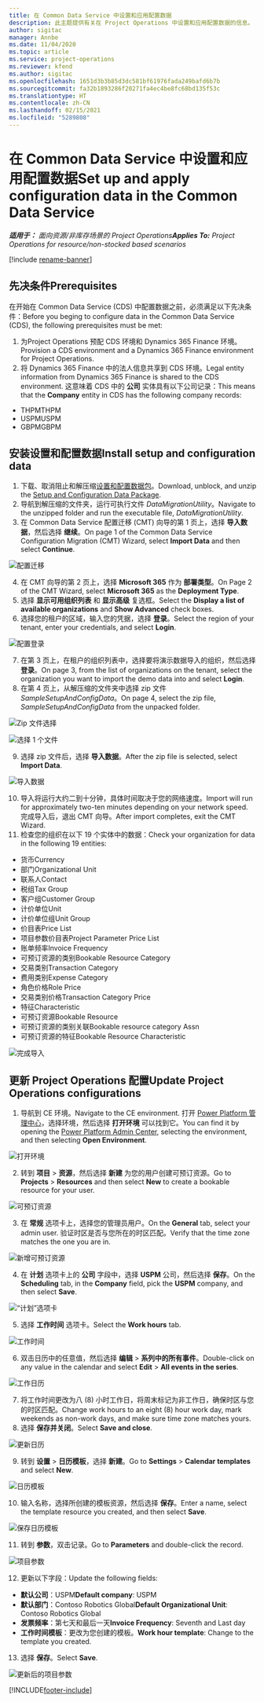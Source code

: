 ```yaml
---
title: 在 Common Data Service 中设置和应用配置数据
description: 此主题提供有关在 Project Operations 中设置和应用配置数据的信息。
author: sigitac
manager: Annbe
ms.date: 11/04/2020
ms.topic: article
ms.service: project-operations
ms.reviewer: kfend
ms.author: sigitac
ms.openlocfilehash: 1651d3b3b85d3dc581bf61976fada249bafd6b7b
ms.sourcegitcommit: fa32b1893286f20271fa4ec4be8fc68bd135f53c
ms.translationtype: HT
ms.contentlocale: zh-CN
ms.lasthandoff: 02/15/2021
ms.locfileid: "5289808"
---
```

# <a name="set-up-and-apply-configuration-data-in-the-common-data-service"></a><span data-ttu-id="4ea4d-103">在 Common Data Service 中设置和应用配置数据</span><span class="sxs-lookup"><span data-stu-id="4ea4d-103">Set up and apply configuration data in the Common Data Service</span></span> 

<span data-ttu-id="4ea4d-104">_**适用于：** 面向资源/非库存场景的 Project Operations_</span><span class="sxs-lookup"><span data-stu-id="4ea4d-104">_**Applies To:** Project Operations for resource/non-stocked based scenarios_</span></span>

[!include [rename-banner](~/includes/cc-data-platform-banner.md)]

## <a name="prerequisites"></a><span data-ttu-id="4ea4d-105">先决条件</span><span class="sxs-lookup"><span data-stu-id="4ea4d-105">Prerequisites</span></span>

<span data-ttu-id="4ea4d-106">在开始在 Common Data Service (CDS) 中配置数据之前，必须满足以下先决条件：</span><span class="sxs-lookup"><span data-stu-id="4ea4d-106">Before you beging to configure data in the Common Data Service (CDS), the following prerequisites must be met:</span></span>

1.  <span data-ttu-id="4ea4d-107">为Project Operations 预配 CDS 环境和 Dynamics 365 Finance 环境。</span><span class="sxs-lookup"><span data-stu-id="4ea4d-107">Provision a CDS environment and a Dynamics 365 Finance environment for Project Operations.</span></span>
2.  <span data-ttu-id="4ea4d-108">将 Dynamics 365 Finance 中的法人信息共享到 CDS 环境。</span><span class="sxs-lookup"><span data-stu-id="4ea4d-108">Legal entity information from Dynamics 365 Finance is shared to the CDS environment.</span></span> <span data-ttu-id="4ea4d-109">这意味着 CDS 中的 **公司** 实体具有以下公司记录：</span><span class="sxs-lookup"><span data-stu-id="4ea4d-109">This means that the **Company** entity in CDS has the following company records:</span></span>
  - <span data-ttu-id="4ea4d-110">THPM</span><span class="sxs-lookup"><span data-stu-id="4ea4d-110">THPM</span></span>
  - <span data-ttu-id="4ea4d-111">USPM</span><span class="sxs-lookup"><span data-stu-id="4ea4d-111">USPM</span></span>
  - <span data-ttu-id="4ea4d-112">GBPM</span><span class="sxs-lookup"><span data-stu-id="4ea4d-112">GBPM</span></span>

## <a name="install-setup-and-configuration-data"></a><span data-ttu-id="4ea4d-113">安装设置和配置数据</span><span class="sxs-lookup"><span data-stu-id="4ea4d-113">Install setup and configuration data</span></span>

1. <span data-ttu-id="4ea4d-114">下载、取消阻止和解压缩[设置和配置数据包](https://download.microsoft.com/download/1/3/4/1349369c-6209-42b7-b3b4-5be0e67cacd8/ProjOpsSampleSetupData-%20Integrated%20UR1.zip)。</span><span class="sxs-lookup"><span data-stu-id="4ea4d-114">Download, unblock, and unzip the [Setup and Configuration Data Package](https://download.microsoft.com/download/1/3/4/1349369c-6209-42b7-b3b4-5be0e67cacd8/ProjOpsSampleSetupData-%20Integrated%20UR1.zip).</span></span>
2. <span data-ttu-id="4ea4d-115">导航到解压缩的文件夹，运行可执行文件 *DataMigrationUtility*。</span><span class="sxs-lookup"><span data-stu-id="4ea4d-115">Navigate to the unzipped folder and run the executable file, *DataMigrationUtility*.</span></span>
3. <span data-ttu-id="4ea4d-116">在 Common Data Service 配置迁移 (CMT) 向导的第 1 页上，选择 **导入数据**，然后选择 **继续**。</span><span class="sxs-lookup"><span data-stu-id="4ea4d-116">On page 1 of the Common Data Service Configuration Migration (CMT) Wizard, select **Import Data** and then select **Continue**.</span></span>

![配置迁移](./media/1ConfigurationMigration.png)

4. <span data-ttu-id="4ea4d-118">在 CMT 向导的第 2 页上，选择 **Microsoft 365** 作为 **部署类型**。</span><span class="sxs-lookup"><span data-stu-id="4ea4d-118">On Page 2 of the CMT Wizard, select **Microsoft 365** as the **Deployment Type**.</span></span>
5. <span data-ttu-id="4ea4d-119">选择 **显示可用组织列表** 和 **显示高级** 复选框。</span><span class="sxs-lookup"><span data-stu-id="4ea4d-119">Select the **Display a list of available organizations** and **Show Advanced** check boxes.</span></span>
6. <span data-ttu-id="4ea4d-120">选择您的租户的区域，输入您的凭据，选择 **登录**。</span><span class="sxs-lookup"><span data-stu-id="4ea4d-120">Select the region of your tenant, enter your credentials, and select **Login**.</span></span>

![配置登录](./media/2ConfigurationSignin.png)

7. <span data-ttu-id="4ea4d-122">在第 3 页上，在租户的组织列表中，选择要将演示数据导入的组织，然后选择 **登录**。</span><span class="sxs-lookup"><span data-stu-id="4ea4d-122">On page 3, from the list of organizations on the tenant, select the organization you want to import the demo data into and select **Login**.</span></span>
8. <span data-ttu-id="4ea4d-123">在第 4 页上，从解压缩的文件夹中选择 zip 文件 *SampleSetupAndConfigData*。</span><span class="sxs-lookup"><span data-stu-id="4ea4d-123">On page 4, select the zip file, *SampleSetupAndConfigData* from the unpacked folder.</span></span>

![Zip 文件选择](./media/3ZipFile.png)

![选择 1 个文件](./media/4SelectAFile.png)

9. <span data-ttu-id="4ea4d-126">选择 zip 文件后，选择 **导入数据**。</span><span class="sxs-lookup"><span data-stu-id="4ea4d-126">After the zip file is selected, select **Import Data**.</span></span>

![导入数据](./media/5ImportData.png)

10. <span data-ttu-id="4ea4d-128">导入将运行大约二到十分钟，具体时间取决于您的网络速度。</span><span class="sxs-lookup"><span data-stu-id="4ea4d-128">Import will run for approximately two-ten minutes depending on your network speed.</span></span> <span data-ttu-id="4ea4d-129">完成导入后，退出 CMT 向导。</span><span class="sxs-lookup"><span data-stu-id="4ea4d-129">After import completes, exit the CMT Wizard.</span></span> 
11. <span data-ttu-id="4ea4d-130">检查您的组织在以下 19 个实体中的数据：</span><span class="sxs-lookup"><span data-stu-id="4ea4d-130">Check your organization for data in the following 19 entities:</span></span>

  - <span data-ttu-id="4ea4d-131">货币</span><span class="sxs-lookup"><span data-stu-id="4ea4d-131">Currency</span></span>
  - <span data-ttu-id="4ea4d-132">部门</span><span class="sxs-lookup"><span data-stu-id="4ea4d-132">Organizational Unit</span></span>
  - <span data-ttu-id="4ea4d-133">联系人​​</span><span class="sxs-lookup"><span data-stu-id="4ea4d-133">Contact</span></span>
  - <span data-ttu-id="4ea4d-134">税组</span><span class="sxs-lookup"><span data-stu-id="4ea4d-134">Tax Group</span></span>
  - <span data-ttu-id="4ea4d-135">客户组</span><span class="sxs-lookup"><span data-stu-id="4ea4d-135">Customer Group</span></span>
  - <span data-ttu-id="4ea4d-136">计价单位</span><span class="sxs-lookup"><span data-stu-id="4ea4d-136">Unit</span></span>
  - <span data-ttu-id="4ea4d-137">计价单位组</span><span class="sxs-lookup"><span data-stu-id="4ea4d-137">Unit Group</span></span>
  - <span data-ttu-id="4ea4d-138">价目表</span><span class="sxs-lookup"><span data-stu-id="4ea4d-138">Price List</span></span>
  - <span data-ttu-id="4ea4d-139">项目参数价目表</span><span class="sxs-lookup"><span data-stu-id="4ea4d-139">Project Parameter Price List</span></span>
  - <span data-ttu-id="4ea4d-140">账单频率</span><span class="sxs-lookup"><span data-stu-id="4ea4d-140">Invoice Frequency</span></span>
  - <span data-ttu-id="4ea4d-141">可预订资源的类别</span><span class="sxs-lookup"><span data-stu-id="4ea4d-141">Bookable Resource Category</span></span>
  - <span data-ttu-id="4ea4d-142">交易类别</span><span class="sxs-lookup"><span data-stu-id="4ea4d-142">Transaction Category</span></span>
  - <span data-ttu-id="4ea4d-143">费用类别</span><span class="sxs-lookup"><span data-stu-id="4ea4d-143">Expense Category</span></span>
  - <span data-ttu-id="4ea4d-144">角色价格</span><span class="sxs-lookup"><span data-stu-id="4ea4d-144">Role Price</span></span>
  - <span data-ttu-id="4ea4d-145">交易类别价格</span><span class="sxs-lookup"><span data-stu-id="4ea4d-145">Transaction Category Price</span></span>
  - <span data-ttu-id="4ea4d-146">特征</span><span class="sxs-lookup"><span data-stu-id="4ea4d-146">Characteristic</span></span>
  - <span data-ttu-id="4ea4d-147">可预订资源</span><span class="sxs-lookup"><span data-stu-id="4ea4d-147">Bookable Resource</span></span>
  - <span data-ttu-id="4ea4d-148">可预订资源的类别关联</span><span class="sxs-lookup"><span data-stu-id="4ea4d-148">Bookable resource category Assn</span></span>
  - <span data-ttu-id="4ea4d-149">可预订资源的特征</span><span class="sxs-lookup"><span data-stu-id="4ea4d-149">Bookable Resource Characteristic</span></span>

![完成导入](./media/6CompleteImport.png)

## <a name="update-project-operations-configurations"></a><span data-ttu-id="4ea4d-151">更新 Project Operations 配置</span><span class="sxs-lookup"><span data-stu-id="4ea4d-151">Update Project Operations configurations</span></span>

1. <span data-ttu-id="4ea4d-152">导航到 CE 环境。</span><span class="sxs-lookup"><span data-stu-id="4ea4d-152">Navigate to the CE environment.</span></span> <span data-ttu-id="4ea4d-153">打开 [Power Platform 管理中心](https://admin.powerplatform.microsoft.com/environments)，选择环境，然后选择 **打开环境** 可以找到它。</span><span class="sxs-lookup"><span data-stu-id="4ea4d-153">You can find it by opening the [Power Platform Admin Center](https://admin.powerplatform.microsoft.com/environments), selecting the environment, and then selecting **Open Environment**.</span></span> 

![打开环境](./media/7OpenEnvironment.png)

2. <span data-ttu-id="4ea4d-155">转到 **项目** > **资源**，然后选择 **新建** 为您的用户创建可预订资源。</span><span class="sxs-lookup"><span data-stu-id="4ea4d-155">Go to **Projects** > **Resources** and then select **New** to create a bookable resource for your user.</span></span>

![可预订资源](./media/8BookableResources.png)

3. <span data-ttu-id="4ea4d-157">在 **常规** 选项卡上，选择您的管理员用户。</span><span class="sxs-lookup"><span data-stu-id="4ea4d-157">On the **General** tab, select your admin user.</span></span> <span data-ttu-id="4ea4d-158">验证时区是否与您所在的时区匹配。</span><span class="sxs-lookup"><span data-stu-id="4ea4d-158">Verify that the time zone matches the one you are in.</span></span> 

![新增可预订资源](./media/9NewBookableResource.png)

4. <span data-ttu-id="4ea4d-160">在 **计划** 选项卡上的 **公司** 字段中，选择 **USPM** 公司，然后选择 **保存**。</span><span class="sxs-lookup"><span data-stu-id="4ea4d-160">On the **Scheduling** tab, in the **Company** field, pick the **USPM** company, and then select **Save**.</span></span> 

![“计划”选项卡](./media/10SchedulingTab.png)

5. <span data-ttu-id="4ea4d-162">选择 **工作时间** 选项卡。</span><span class="sxs-lookup"><span data-stu-id="4ea4d-162">Select the **Work hours** tab.</span></span>  

![工作时间](./media/11WorkHours.png)

6. <span data-ttu-id="4ea4d-164">双击日历中的任意值，然后选择 **编辑** > **系列中的所有事件**。</span><span class="sxs-lookup"><span data-stu-id="4ea4d-164">Double-click on any value in the calendar and select **Edit** > **All events in the series**.</span></span> 

![工作日历](./media/12WorkCalendar.png)

7. <span data-ttu-id="4ea4d-166">将工作时间更改为八 (8) 小时工作日，将周末标记为非工作日，确保时区与您的时区匹配。</span><span class="sxs-lookup"><span data-stu-id="4ea4d-166">Change work hours to an eight (8) hour work day, mark weekends as non-work days, and make sure time zone matches yours.</span></span> 
8. <span data-ttu-id="4ea4d-167">选择 **保存并关闭**。</span><span class="sxs-lookup"><span data-stu-id="4ea4d-167">Select **Save and close**.</span></span>

![更新日历](./media/13UpdateCalendar.png)

9. <span data-ttu-id="4ea4d-169">转到 **设置** > **日历模板**，选择 **新建**。</span><span class="sxs-lookup"><span data-stu-id="4ea4d-169">Go to **Settings** > **Calendar templates** and select **New**.</span></span>
 
 ![日历模板](./media/14CalendarTemplates.png)
 
 10. <span data-ttu-id="4ea4d-171">输入名称，选择所创建的模板资源，然后选择 **保存**。</span><span class="sxs-lookup"><span data-stu-id="4ea4d-171">Enter a name, select the template resource you created, and then select **Save**.</span></span> 
 
 ![保存日历模板](./media/15SaveCalendarTemplate.png)
 
 11. <span data-ttu-id="4ea4d-173">转到 **参数**，双击记录。</span><span class="sxs-lookup"><span data-stu-id="4ea4d-173">Go to **Parameters** and double-click the record.</span></span> 
 
 ![项目参数](./media/16ProjectParameters.png)
 
12. <span data-ttu-id="4ea4d-175">更新以下字段：</span><span class="sxs-lookup"><span data-stu-id="4ea4d-175">Update the following fields:</span></span>

 - <span data-ttu-id="4ea4d-176">**默认公司**：USPM</span><span class="sxs-lookup"><span data-stu-id="4ea4d-176">**Default company**: USPM</span></span>
 - <span data-ttu-id="4ea4d-177">**默认部门**：Contoso Robotics Global</span><span class="sxs-lookup"><span data-stu-id="4ea4d-177">**Default Organizational Unit**: Contoso Robotics Global</span></span>
 - <span data-ttu-id="4ea4d-178">**发票频率**：第七天和最后一天</span><span class="sxs-lookup"><span data-stu-id="4ea4d-178">**Invoice Frequency**: Seventh and Last day</span></span>
 - <span data-ttu-id="4ea4d-179">**工作时间模板**：更改为您创建的模板。</span><span class="sxs-lookup"><span data-stu-id="4ea4d-179">**Work hour template**: Change to the template you created.</span></span>

13. <span data-ttu-id="4ea4d-180">选择 **保存**。</span><span class="sxs-lookup"><span data-stu-id="4ea4d-180">Select **Save**.</span></span> 

![更新后的项目参数](./media/17UpdatedProjectParameters.png)


[!INCLUDE[footer-include](../includes/footer-banner.md)]